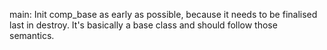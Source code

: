 main: Init comp_base as early as possible, because it needs to be finalised
last in destroy. It's basically a base class and should follow those semantics.

